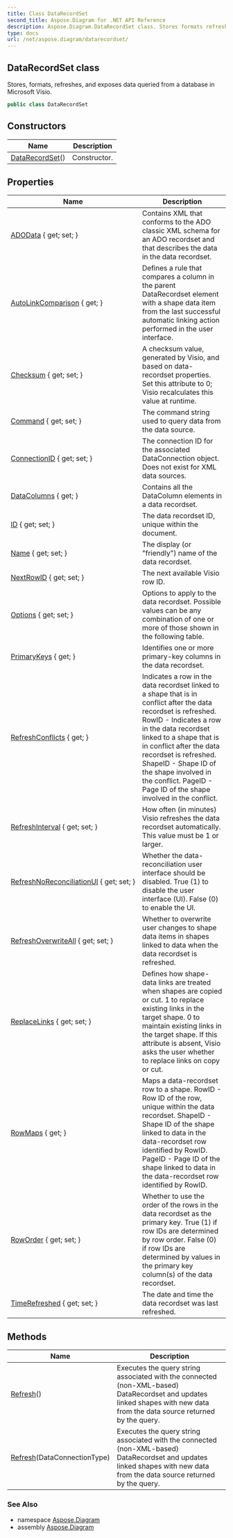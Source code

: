 ```yaml
---
title: Class DataRecordSet
second_title: Aspose.Diagram for .NET API Reference
description: Aspose.Diagram.DataRecordSet class. Stores formats refreshes and exposes data queried from a database in Microsoft Visio
type: docs
url: /net/aspose.diagram/datarecordset/
---
```

## DataRecordSet class

Stores, formats, refreshes, and exposes data queried from a database in Microsoft Visio.

```csharp
public class DataRecordSet
```

## Constructors

| Name | Description |
| --- | --- |
| [DataRecordSet](datarecordset/)() | Constructor. |

## Properties

| Name | Description |
| --- | --- |
| [ADOData](../../aspose.diagram/datarecordset/adodata/) { get; set; } | Contains XML that conforms to the ADO classic XML schema for an ADO recordset and that describes the data in the data recordset. |
| [AutoLinkComparison](../../aspose.diagram/datarecordset/autolinkcomparison/) { get; } | Defines a rule that compares a column in the parent DataRecordset element with a shape data item from the last successful automatic linking action performed in the user interface. |
| [Checksum](../../aspose.diagram/datarecordset/checksum/) { get; set; } | A checksum value, generated by Visio, and based on data-recordset properties. Set this attribute to 0; Visio recalculates this value at runtime. |
| [Command](../../aspose.diagram/datarecordset/command/) { get; set; } | The command string used to query data from the data source. |
| [ConnectionID](../../aspose.diagram/datarecordset/connectionid/) { get; set; } | The connection ID for the associated DataConnection object. Does not exist for XML data sources. |
| [DataColumns](../../aspose.diagram/datarecordset/datacolumns/) { get; } | Contains all the DataColumn elements in a data recordset. |
| [ID](../../aspose.diagram/datarecordset/id/) { get; set; } | The data recordset ID, unique within the document. |
| [Name](../../aspose.diagram/datarecordset/name/) { get; set; } | The display (or "friendly") name of the data recordset. |
| [NextRowID](../../aspose.diagram/datarecordset/nextrowid/) { get; set; } | The next available Visio row ID. |
| [Options](../../aspose.diagram/datarecordset/options/) { get; set; } | Options to apply to the data recordset. Possible values can be any combination of one or more of those shown in the following table. |
| [PrimaryKeys](../../aspose.diagram/datarecordset/primarykeys/) { get; } | Identifies one or more primary-key columns in the data recordset. |
| [RefreshConflicts](../../aspose.diagram/datarecordset/refreshconflicts/) { get; } | Indicates a row in the data recordset linked to a shape that is in conflict after the data recordset is refreshed. RowID - Indicates a row in the data recordset linked to a shape that is in conflict after the data recordset is refreshed. ShapeID - Shape ID of the shape involved in the conflict. PageID - Page ID of the shape involved in the conflict. |
| [RefreshInterval](../../aspose.diagram/datarecordset/refreshinterval/) { get; set; } | How often (in minutes) Visio refreshes the data recordset automatically. This value must be 1 or larger. |
| [RefreshNoReconciliationUI](../../aspose.diagram/datarecordset/refreshnoreconciliationui/) { get; set; } | Whether the data-reconciliation user interface should be disabled. True (1) to disable the user interface (UI). False (0) to enable the UI. |
| [RefreshOverwriteAll](../../aspose.diagram/datarecordset/refreshoverwriteall/) { get; set; } | Whether to overwrite user changes to shape data items in shapes linked to data when the data recordset is refreshed. |
| [ReplaceLinks](../../aspose.diagram/datarecordset/replacelinks/) { get; set; } | Defines how shape-data links are treated when shapes are copied or cut. 1 to replace existing links in the target shape. 0 to maintain existing links in the target shape. If this attribute is absent, Visio asks the user whether to replace links on copy or cut. |
| [RowMaps](../../aspose.diagram/datarecordset/rowmaps/) { get; } | Maps a data-recordset row to a shape. RowID - Row ID of the row, unique within the data recordset. ShapeID - Shape ID of the shape linked to data in the data-recordset row identified by RowID. PageID - Page ID of the shape linked to data in the data-recordset row identified by RowID. |
| [RowOrder](../../aspose.diagram/datarecordset/roworder/) { get; set; } | Whether to use the order of the rows in the data recordset as the primary key. True (1) if row IDs are determined by row order. False (0) if row IDs are determined by values in the primary key column(s) of the data recordset. |
| [TimeRefreshed](../../aspose.diagram/datarecordset/timerefreshed/) { get; set; } | The date and time the data recordset was last refreshed. |

## Methods

| Name | Description |
| --- | --- |
| [Refresh](../../aspose.diagram/datarecordset/refresh/#refresh)() | Executes the query string associated with the connected (non-XML-based) DataRecordset and updates linked shapes with new data from the data source returned by the query. |
| [Refresh](../../aspose.diagram/datarecordset/refresh/#refresh_1)(DataConnectionType) | Executes the query string associated with the connected (non-XML-based) DataRecordset and updates linked shapes with new data from the data source returned by the query. |

### See Also

* namespace [Aspose.Diagram](../../aspose.diagram/)
* assembly [Aspose.Diagram](../../)


